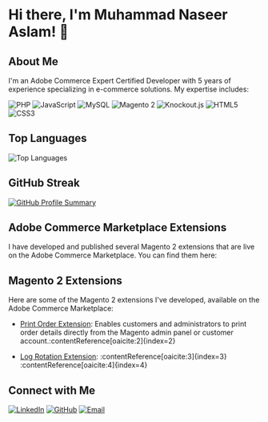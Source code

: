 # Hi there, I'm Muhammad Naseer Aslam! 👋

## About Me
I'm an Adobe Commerce Expert Certified Developer with 5 years of experience specializing in e-commerce solutions. My expertise includes:

![PHP](https://img.shields.io/badge/PHP-777BB4?style=for-the-badge&logo=php&logoColor=white)
![JavaScript](https://img.shields.io/badge/JavaScript-F7DF1E?style=for-the-badge&logo=javascript&logoColor=black)
![MySQL](https://img.shields.io/badge/MySQL-4479A1?style=for-the-badge&logo=mysql&logoColor=white)
![Magento 2](https://img.shields.io/badge/Magento_2-EE672F?style=for-the-badge&logo=magento&logoColor=white)
![Knockout.js](https://img.shields.io/badge/Knockout.js-9E2B2B?style=for-the-badge&logo=knockout.js&logoColor=white)
![HTML5](https://img.shields.io/badge/HTML5-E34F26?style=for-the-badge&logo=html5&logoColor=white)
![CSS3](https://img.shields.io/badge/CSS3-1572B6?style=for-the-badge&logo=css3&logoColor=white)

## Top Languages
![Top Languages](https://github-readme-stats.vercel.app/api/top-langs/?username=naseeraslam&layout=compact&theme=radical)

## GitHub Streak
[![GitHub Profile Summary](https://github-profile-summary-cards.vercel.app/api/cards/profile-details?username=naseeraslam&theme=radical)](https://github.com/naseeraslam)


## Adobe Commerce Marketplace Extensions
I have developed and published several Magento 2 extensions that are live on the Adobe Commerce Marketplace. You can find them here:

## Magento 2 Extensions

Here are some of the Magento 2 extensions I've developed, available on the Adobe Commerce Marketplace:

- [Print Order Extension](https://commercemarketplace.adobe.com/codecrafters-module-printorder.html): Enables customers and administrators to print order details directly from the Magento admin panel or customer account.&#8203;:contentReference[oaicite:2]{index=2}

- [Log Rotation Extension](https://commercemarketplace.adobe.com/codecrafters-module-logrotation.html): :contentReference[oaicite:3]{index=3}&#8203;:contentReference[oaicite:4]{index=4}


## Connect with Me
[![LinkedIn](https://img.shields.io/badge/LinkedIn-0A66C2?style=for-the-badge&logo=linkedin&logoColor=white)](https://www.linkedin.com/in/muhammad-naseer-aslam-magento-developer/)
[![GitHub](https://img.shields.io/badge/GitHub-181717?style=for-the-badge&logo=github&logoColor=white)](https://github.com/naseeraslam)
[![Email](https://img.shields.io/badge/Email-D14836?style=for-the-badge&logo=gmail&logoColor=white)](mailto:naseeraslam456@gmail.com)


